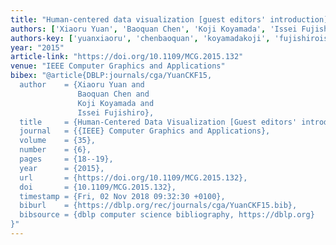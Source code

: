 ```yaml
---
title: "Human-centered data visualization [guest editors' introduction]"
authors: ['Xiaoru Yuan', 'Baoquan Chen', 'Koji Koyamada', 'Issei Fujishiro']
authors-key: ['yuanxiaoru', 'chenbaoquan', 'koyamadakoji', 'fujishiroissei']
year: "2015"
article-link: "https://doi.org/10.1109/MCG.2015.132"
venue: "IEEE Computer Graphics and Applications"
bibex: "@article{DBLP:journals/cga/YuanCKF15,
  author    = {Xiaoru Yuan and
               Baoquan Chen and
               Koji Koyamada and
               Issei Fujishiro},
  title     = {Human-Centered Data Visualization [Guest editors' introduction]},
  journal   = {{IEEE} Computer Graphics and Applications},
  volume    = {35},
  number    = {6},
  pages     = {18--19},
  year      = {2015},
  url       = {https://doi.org/10.1109/MCG.2015.132},
  doi       = {10.1109/MCG.2015.132},
  timestamp = {Fri, 02 Nov 2018 09:32:30 +0100},
  biburl    = {https://dblp.org/rec/journals/cga/YuanCKF15.bib},
  bibsource = {dblp computer science bibliography, https://dblp.org}
}"
---
```

